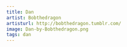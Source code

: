 ```yaml
---
title: Dan
artist: Bobthedragon
artisturl: http://bobthedragon.tumblr.com/
image: Dan-by-Bobthedragon.png
tags: dan
---
```

